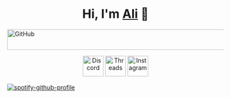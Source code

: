<h1 align="center">Hi, I'm <a href="https://peterhan.dev">Ali</a> 👋</h1>
 <a href="https://github.com/ualiruhi">
    <picture>
      <source media="(prefers-color-scheme: dark)" srcset="https://cdn.simpleicons.org/github/white">
      <img alt="GitHub" title="GitHub" height="48" width="4448" src="https://cdn.simpleicons.org/github"></picture></a>
</p>

<p align="center">
  <a href="https://discord.gg/WjEFnzC">
    <img alt="Discord" title="Discord" height="48" width="48" src="https://cdn.simpleicons.org/discord"></a>
  <a href="https://www.threads.net/@aliruhiunl">
    <picture>
      <source media="(prefers-color-scheme: dark)" srcset="https://cdn.simpleicons.org/threads/white">
      <img alt="Threads" title="Threads" height="48" width="48" src="https://cdn.simpleicons.org/threads"></picture></a>
  <a href="https://instagram.com/aliruhiunl">
    <img alt="Instagram" title="Instagram" height="48" width="48" src="https://cdn.simpleicons.org/instagram"></a>


[![spotify-github-profile](https://spotify-github-profile.vercel.app/api/view?uid=xsrv52s4becivrg6m0jn2pj2u&cover_image=true&theme=default&show_offline=false&background_color=121212&interchange=false)](https://github.com/kittinan/spotify-github-profile) 
